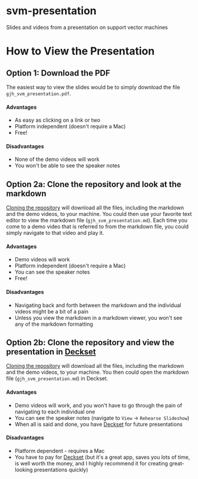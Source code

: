 # svm-presentation
Slides and videos from a presentation on support vector machines

# How to View the Presentation

## Option 1: Download the PDF
The easiest way to view the slides would be to simply download the file `gjh_svm_presentation.pdf`.

#### Advantages
- As easy as clicking on a link or two
- Platform independent (doesn't require a Mac)
- Free!

#### Disadvantages
- None of the demo videos will work
- You won't be able to see the speaker notes

## Option 2a: Clone the repository and look at the markdown
[Cloning the repository](https://help.github.com/articles/cloning-a-repository/) will download all the files, including the markdown and the demo videos, to your machine. You could then use your favorite text editor to view the markdown file (`gjh_svm_presentation.md`). Each time you come to a demo video that is referred to from the markdown file, you could simply navigate to that video and play it.

#### Advantages
- Demo videos will work
- Platform independent (doesn't require a Mac)
- You can see the speaker notes
- Free!

#### Disadvantages
- Navigating back and forth between the markdown and the individual videos might be a bit of a pain
- Unless you view the markdown in a markdown viewer, you won't see any of the markdown formatting

## Option 2b: Clone the repository and view the presentation in [Deckset](http://www.decksetapp.com/)
[Cloning the repository](https://help.github.com/articles/cloning-a-repository/) will download all the files, including the markdown and the demo videos, to your machine. You then could open the markdown file (`gjh_svm_presentation.md`) in Deckset.

#### Advantages
- Demo videos will work, and you won't have to go through the pain of navigating to each individual one
- You can see the speaker notes (navigate to `View` -> `Rehearse Slideshow`)
- When all is said and done, you have [Deckset](http://www.decksetapp.com/) for future presentations

#### Disadvantages
- Platform dependent - requires a Mac
- You have to pay for [Deckset](http://www.decksetapp.com/) (but it's a great app, saves you lots of time, is well worth the money, and I highly recommend it for creating great-looking presentations quickly)


